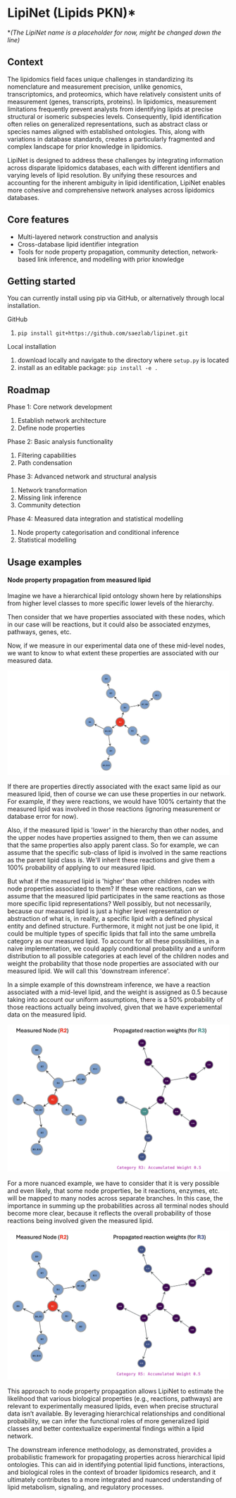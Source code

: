 # LipiNet (Lipids PKN)*
*_(The LipiNet name is a placeholder for now, might be changed down the line)_

## Context

The lipidomics field faces unique challenges in standardizing its nomenclature and measurement precision, unlike genomics, transcriptomics, and proteomics, which have relatively consistent units of measurement (genes, transcripts, proteins). In lipidomics, measurement limitations frequently prevent analysts from identifying lipids at precise structural or isomeric subspecies levels. Consequently, lipid identification often relies on generalized representations, such as abstract class or species names aligned with established ontologies. This, along with variations in database standards, creates a particularly fragmented and complex landscape for prior knowledge in lipidomics.

LipiNet is designed to address these challenges by integrating information across disparate lipidomics databases, each with different identifiers and varying levels of lipid resolution. By unifying these resources and accounting for the inherent ambiguity in lipid identification, LipiNet enables more cohesive and comprehensive network analyses across lipidomics databases.

## Core features 

- Multi-layered network construction and analysis 
- Cross-database lipid identifier integration 
- Tools for node property propagation, community detection, network-based link inference, and modelling with prior knowledge 

## Getting started

You can currently install using pip via GitHub, or alternatively through local installation.

GitHub
1. `pip install git+https://github.com/saezlab/lipinet.git`

Local installation 
1. download locally and navigate to the directory where `setup.py` is located
2. install as an editable package: `pip install -e .`

## Roadmap 

Phase 1: Core network development 
1. Establish network architecture 
2. Define node properties 

Phase 2: Basic analysis functionality 
1. Filtering capabilities 
2. Path condensation

Phase 3: Advanced network and structural analysis 
1. Network transformation
2. Missing link inference 
3. Community detection

Phase 4: Measured data integration and statistical modelling 
1. Node property categorisation and conditional inference 
2. Statistical modelling 

## Usage examples 

#### Node property propagation from measured lipid

Imagine we have a hierarchical lipid ontology shown here by relationships from higher level classes to more specific lower levels of the hierarchy. 

Then consider that we have properties associated with these nodes, which in our case will be reactions, but it could also be associated enzymes, pathways, genes, etc. 

Now, if we measure in our experimental data one of these mid-level nodes, we want to know to what extent these properties are associated with our measured data. 

![Example lipid ontology with associated reactions](.assets/images/reactionprop_1.png)

If there are properties directly associated with the exact same lipid as our measured lipid, then of course we can use these properties in our network. For example, if they were reactions, we would have 100% certainty that the measured lipid was involved in those reactions (ignoring measurement or database error for now).

Also, if the measured lipid is 'lower' in the hierarchy than other nodes, and the upper nodes have properties assigned to them, then we can assume that the same properties also apply parent class. So for example, we can assume that the specific sub-class of lipid is involved in the same reactions as the parent lipid class is. We'll inherit these reactions and give them a 100% probability of applying to our measured lipid.

But what if the measured lipid is 'higher' than other children nodes with node properties associated to them? If these were reactions, can we assume that the measured lipid participates in the same reactions as those more specific lipid representations? Well possibly, but not necessarily, because our measured lipid is just a higher level representation or abstraction of what is, in reality, a specific lipid with a defined physical entity and defined structure. Furthermore, it might not just be one lipid, it could be multiple types of specific lipids that fall into the same umbrella category as our measured lipid. To account for all these possibilities, in a naive implementation, we could apply conditional probability and a uniform distribution to all possible categories at each level of the children nodes and weight the probability that those node properties are associated with our measured lipid. We will call this 'downstream inference'.

In a simple example of this downstream inference, we have a reaction associated with a mid-level lipid, and the weight is assigned as 0.5 because taking into account our uniform assumptions, there is a 50% probability of those reactions actually being involved, given that we have experiemental data on the measured lipid.

![Downstream inference with propagation from single branch](.assets/images/reactionprop_2.png)

For a more nuanced example, we have to consider that it is very possible and even likely, that some node properties, be it reactions, enzymes, etc. will be mapped to many nodes across separate branches. In this case, the importance in summing up the probabilities across all terminal nodes should become more clear, because it reflects the overall probability of those reactions being involved given the measured lipid.

![Downstream inference with split branches](.assets/images/reactionprop_3.png)

This approach to node property propagation allows LipiNet to estimate the likelihood that various biological properties (e.g., reactions, pathways) are relevant to experimentally measured lipids, even when precise structural data isn’t available. By leveraging hierarchical relationships and conditional probability, we can infer the functional roles of more generalized lipid classes and better contextualize experimental findings within a lipid network.

The downstream inference methodology, as demonstrated, provides a probabilistic framework for propagating properties across hierarchical lipid ontologies. This can aid in identifying potential lipid functions, interactions, and biological roles in the context of broader lipidomics research, and it ultimately contributes to a more integrated and nuanced understanding of lipid metabolism, signaling, and regulatory processes.